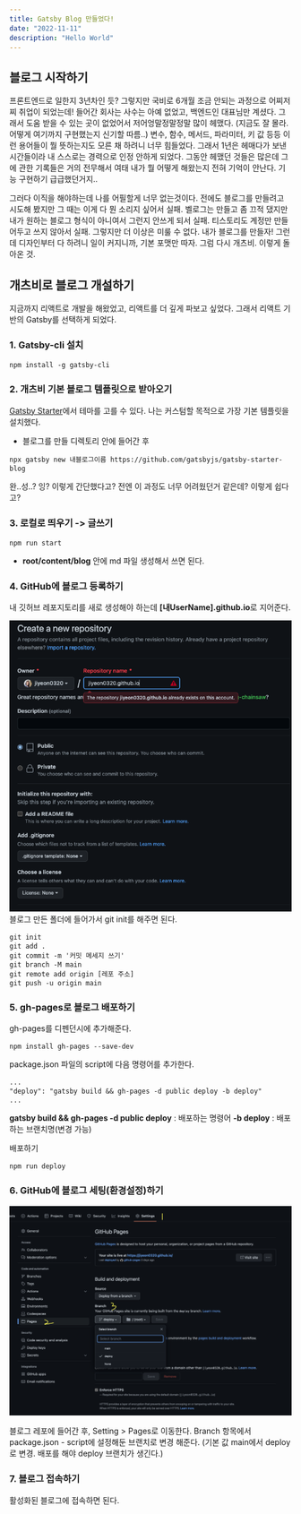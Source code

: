 ```yaml
---
title: Gatsby Blog 만들었다!
date: "2022-11-11"
description: "Hello World"
---
```


## 블로그 시작하기

프론트엔드로 일한지 3년차인 듯?
그렇지만 국비로 6개월 조금 안되는 과정으로 어찌저찌 취업이 되었는데!
들어간 회사는 사수는 아예 없었고, 백엔드인 대표님만 계셨다.
그래서 도움 받을 수 있는 곳이 없었어서 저어엉말정말정말 많이 헤맸다.
(지금도 잘 몰라. 어떻게 여기까지 구현했는지 신기할 따름..)
변수, 함수, 메서드, 파라미터, 키 값 등등 이런 용어들이 뭘 뜻하는지도 모른 채 하려니 너무 힘들었다.
그래서 1년은 헤매다가 보낸 시간들이라 내 스스로는 경력으로 인정 안하게 되었다.
그동안 헤맸던 것들은 많은데 그에 관한 기록들은 거의 전무해서 여태 내가 뭘 어떻게 해왔는지 전혀 기억이 안난다.
기능 구현하기 급급했던거지..

그러다 이직을 해야하는데 나를 어필할게 너무 없는것이다.
전에도 블로그를 만들려고 시도해 봤지만 그 때는 이게 다 뭔 소리지 싶어서 실패.
벨로그는 만들고 좀 끄적 댔지만 내가 원하는 블로그 형식이 아니여서 그런지 안쓰게 되서 실패.
티스토리도 계정만 만들어두고 쓰지 않아서 실패.
그렇지만 더 이상은 미룰 수 없다.
내가 블로그를 만들자!
그런데 디자인부터 다 하려니 일이 커지니까, 기본 포맷만 따자. 그럼 다시 개츠비.
이렇게 돌아온 것.

## 개츠비로 블로그 개설하기

지금까지 리액트로 개발을 해왔었고, 리액트를 더 깊게 파보고 싶었다. 그래서 리액트 기반의 Gatsby를 선택하게 되었다.

### 1. Gatsby-cli 설치

```
npm install -g gatsby-cli
```

### 2. 개츠비 기본 블로그 템플릿으로 받아오기

[Gatsby Starter](https://www.gatsbyjs.com/starters/)에서 테마를 고를 수 있다.
나는 커스텀할 목적으로 가장 기본 템플릿을 설치했다.

- 블로그를 만들 디렉토리 안에 들어간 후

```
npx gatsby new 내블로그이름 https://github.com/gatsbyjs/gatsby-starter-blog
```

완..성..?
잉? 이렇게 간단했다고? 전엔 이 과정도 너무 어려웠던거 같은데? 이렇게 쉽다고?

### 3. 로컬로 띄우기 -> 글쓰기

```
npm run start
```

- **root/content/blog** 안에 md 파일 생성해서 쓰면 된다.

### 4. GitHub에 블로그 등록하기

내 깃허브 레포지토리를 새로 생성해야 하는데 **[내UserName].github.io**로 지어준다.

![레포 생성](./01.png "레포 생성(이미 생성된 레포라 경고 뜸)")
블로그 만든 폴더에 들어가서 git init를 해주면 된다.

```
git init
git add .
git commit -m '커밋 메세지 쓰기'
git branch -M main
git remote add origin [레포 주소]
git push -u origin main
```

### 5. gh-pages로 블로그 배포하기

gh-pages를 디펜던시에 추가해준다.

```
npm install gh-pages --save-dev
```

package.json 파일의 script에 다음 명령어를 추가한다.

```
...
"deploy": "gatsby build && gh-pages -d public deploy -b deploy"
...
```

**gatsby build && gh-pages -d public deploy** : 배포하는 명령어
**-b deploy** : 배포하는 브랜치명(변경 가능)

배포하기

```
npm run deploy
```

### 6. GitHub에 블로그 세팅(환경설정)하기

![세팅](./02.png)

블로그 레포에 들어간 후, Setting > Pages로 이동한다.
Branch 항목에서 package.json - script에 설정해둔 브랜치로 변경 해준다.
(기본 값 main에서 deploy로 변경. 배포를 해야 deploy 브랜치가 생긴다.)

### 7. 블로그 접속하기

활성화된 블로그에 접속하면 된다.
